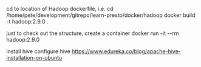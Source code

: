 
cd to location of Hadoop dockerfile, i.e. cd /home/pete/development/gitrepo/learn-presto/docker/hadoop
docker build -t hadoop:2.9.0 .

just to check out the structure, create a container
docker run -it --rm hadoop:2.9.0

install hive
configure hive https://www.edureka.co/blog/apache-hive-installation-on-ubuntu
